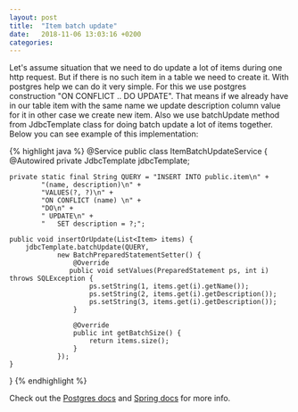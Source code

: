 ```yaml
---
layout: post
title:  "Item batch update"
date:   2018-11-06 13:03:16 +0200
categories:
---
```

  Let's assume situation that we need to do update a lot of items during one http request.
But if there is no such item in a table we need to create it. With postgres help we can do it very simple.
For this we use postgres construction "ON CONFLICT .. DO UPDATE". That means if we already have in our table
item with the same name we update description column value for it in other case we create new item.
  Also we use batchUpdate method from JdbcTemplate class for doing batch update a lot of items together.
Below you can see example of this implementation:

{% highlight java %}
@Service
public class ItemBatchUpdateService {
    @Autowired
    private JdbcTemplate jdbcTemplate;

    private static final String QUERY = "INSERT INTO public.item\n" +
            "(name, description)\n" +
            "VALUES(?, ?)\n" +
            "ON CONFLICT (name) \n" +
            "DO\n" +
            " UPDATE\n" +
            "   SET description = ?;";

    public void insertOrUpdate(List<Item> items) {
        jdbcTemplate.batchUpdate(QUERY,
                new BatchPreparedStatementSetter() {
                    @Override
                   public void setValues(PreparedStatement ps, int i) throws SQLException {
                        ps.setString(1, items.get(i).getName());
                        ps.setString(2, items.get(i).getDescription());
                        ps.setString(3, items.get(i).getDescription());
                    }

                    @Override
                    public int getBatchSize() {
                        return items.size();
                    }
                });
    }
}
{% endhighlight %}

Check out the [Postgres docs][postgres-docs] and [Spring docs][spring-docs] for more info.

[postgres-docs]: https://www.postgresql.org/docs/9.5/sql-insert.html
[spring-docs]:   https://docs.spring.io/spring/docs/3.0.0.M4/reference/html/ch12s04.html
